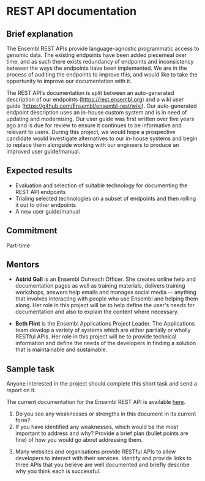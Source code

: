 # REST API documentation

## Brief explanation

The Ensembl REST APIs provide language-agnostic programmatic access to genomic data. The existing endpoints have been added piecemeal over time, and as such there exists redundancy of endpoints and inconsistency between the ways the endpoints have been implemented. We are in the process of auditing the endpoints to improve this, and would like to take the opportunity to improve our documentation with it.

The REST API’s documentation is split between an auto-generated description of our endpoints (https://rest.ensembl.org) and a wiki user guide (https://github.com/Ensembl/ensembl-rest/wiki). Our auto-generated endpoint description uses an in-house custom system and is in need of updating and modernising. Our user guide was first written over five years ago and is due for review to ensure it continues to be informative and relevant to users. During this project, we would hope a prospective candidate would investigate alternatives to our in-house systems and begin to replace them alongside working with our engineers to produce an improved user guide/manual.

## Expected results

* Evaluation and selection of suitable technology for documenting the REST API endpoints
* Trialing selected technologies on a subset of endpoints and then rolling it out to other endpoints
* A new user guide/manual

## Commitment

Part-time

## Mentors

* **Astrid Gall** is an Ensembl Outreach Officer. She creates online help and documentation pages as well as training materials, delivers training workshops, answers help emails and manages social media -- anything that involves interacting with people who use Ensembl and helping them along. Her role in this project will be to help define the user's needs for documentation and also to explain the content where necessary.

* **Beth Flint** is the Ensembl Applications Project Leader.  The Applications team develop a variety of systems which are either partially or wholly RESTful APIs.  Her role in this project will be to provide technical information and define the needs of the developers in finding a solution that is maintainable and sustainable. 
## Sample task

Anyone interested in the project should complete this short task and send a report on it.

The current documentation for the Ensembl REST API is available [here](http://rest.ensembl.org/).   

1. Do you see any weaknesses or strengths in this document in its current form?
2. If you have identified any weaknesses, which would be the most important to address and why? Provide a brief plan (bullet points are fine) of how you would go about addressing them. 
3) Many websites and organisations provide RESTful APIs to allow developers to interact with their services.  Identify and provide links to three APIs that you believe are well documented and briefly describe why you think each is successful.

